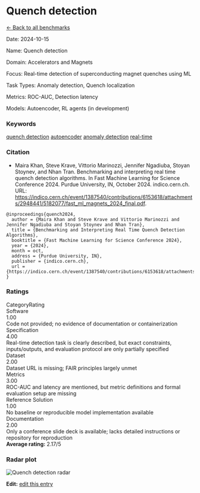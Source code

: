 # Quench detection

<p><a class="md-button back-link" href="../">← Back to all benchmarks</a></p>
<div class="info-block meta-block">
  <p class="meta-row"><span class="meta-label">Date</span><span class="meta-sep">:</span> <span class="meta-value">2024-10-15</span></p>
  <p class="meta-row"><span class="meta-label">Name</span><span class="meta-sep">:</span> <span class="meta-value">Quench detection</span></p>
  <p class="meta-row"><span class="meta-label">Domain</span><span class="meta-sep">:</span> <span class="meta-value">Accelerators and Magnets</span></p>
  <p class="meta-row"><span class="meta-label">Focus</span><span class="meta-sep">:</span> <span class="meta-value">Real-time detection of superconducting magnet quenches using ML</span></p>
  <p class="meta-row"><span class="meta-label">Task Types</span><span class="meta-sep">:</span> <span class="meta-value">Anomaly detection, Quench localization</span></p>
  <p class="meta-row"><span class="meta-label">Metrics</span><span class="meta-sep">:</span> <span class="meta-value">ROC-AUC, Detection latency</span></p>
  <p class="meta-row"><span class="meta-label">Models</span><span class="meta-sep">:</span> <span class="meta-value">Autoencoder, RL agents (in development)</span></p>
</div>
<h3>Keywords</h3>

<div class="chips"><a class="chip chip-link" href="../#kw=quench%20detection">quench detection</a> <a class="chip chip-link" href="../#kw=autoencoder">autoencoder</a> <a class="chip chip-link" href="../#kw=anomaly%20detection">anomaly detection</a> <a class="chip chip-link" href="../#kw=real-time">real-time</a> </div>
<h3>Citation</h3>

- Maira Khan, Steve Krave, Vittorio Marinozzi, Jennifer Ngadiuba, Stoyan Stoynev, and Nhan Tran. Benchmarking and interpreting real time quench detection algorithms. In Fast Machine Learning for Science Conference 2024. Purdue University, IN, October 2024. indico.cern.ch. URL: https://indico.cern.ch/event/1387540/contributions/6153618/attachments/2948441/5182077/fast_ml_magnets_2024_final.pdf.

<pre><code class="language-bibtex">@inproceedings{quench2024,
  author = {Maira Khan and Steve Krave and Vittorio Marinozzi and Jennifer Ngadiuba and Stoyan Stoynev and Nhan Tran},
  title = {Benchmarking and Interpreting Real Time Quench Detection Algorithms},
  booktitle = {Fast Machine Learning for Science Conference 2024},
  year = {2024},
  month = oct,
  address = {Purdue University, IN},
  publisher = {indico.cern.ch},
  url = {https://indico.cern.ch/event/1387540/contributions/6153618/attachments/2948441/5182077/fast_ml_magnets_2024_final.pdf}
}</code></pre>
<h3>Ratings</h3>
<div class="ratings-grid">
  <div class="ratings-head ratings-cell"><span>Category</span><span>Rating</span></div>
  <div class="rating-item">  <div class="rating-cat">Software</div>  <div class="rating-badge">1.00</div>  <div class="rating-bar"><span style="width:20%"></span></div>  <div class="rating-reason">Code not provided; no evidence of documentation or containerization
</div></div><div class="rating-item">  <div class="rating-cat">Specification</div>  <div class="rating-badge">4.00</div>  <div class="rating-bar"><span style="width:80%"></span></div>  <div class="rating-reason">Real-time detection task is clearly described, but exact constraints, inputs/outputs, and evaluation protocol are only partially specified
</div></div><div class="rating-item">  <div class="rating-cat">Dataset</div>  <div class="rating-badge">2.00</div>  <div class="rating-bar"><span style="width:40%"></span></div>  <div class="rating-reason">Dataset URL is missing; FAIR principles largely unmet
</div></div><div class="rating-item">  <div class="rating-cat">Metrics</div>  <div class="rating-badge">3.00</div>  <div class="rating-bar"><span style="width:60%"></span></div>  <div class="rating-reason">ROC-AUC and latency are mentioned, but metric definitions and formal evaluation setup are missing
</div></div><div class="rating-item">  <div class="rating-cat">Reference Solution</div>  <div class="rating-badge">1.00</div>  <div class="rating-bar"><span style="width:20%"></span></div>  <div class="rating-reason">No baseline or reproducible model implementation available
</div></div><div class="rating-item">  <div class="rating-cat">Documentation</div>  <div class="rating-badge">2.00</div>  <div class="rating-bar"><span style="width:40%"></span></div>  <div class="rating-reason">Only a conference slide deck is available; lacks detailed instructions or repository for reproduction
</div></div>
</div>
<div class="avg-rating">  <strong>Average rating:</strong> <span class="badge badge--bad badge--sm">2.17/5</span></div><h3>Radar plot</h3>

<div class="radar-wrap"><img class="radar-img" alt="Quench detection radar" src="../../../tex/images/quench_detection_radar.png" /></div>

<p><strong>Edit:</strong> <a href="https://github.com/mlcommons-science/benchmark/tree/main/source">edit this entry</a></p>
